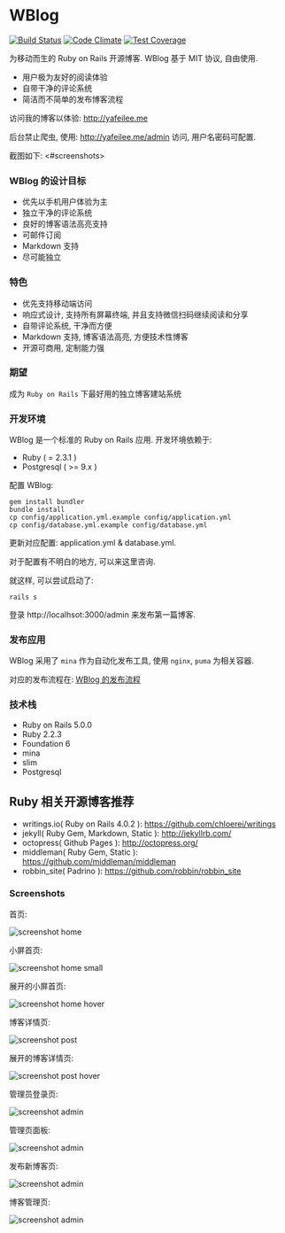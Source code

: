 WBlog
=======
[![Build Status](https://travis-ci.org/windy/wblog.svg?branch=master)](https://travis-ci.org/windy/wblog)
[![Code Climate](https://codeclimate.com/github/windy/wblog.png)](https://codeclimate.com/github/windy/wblog)
[![Test Coverage](https://codeclimate.com/github/windy/wblog/coverage.png)](https://codeclimate.com/github/windy/wblog)

为移动而生的 Ruby on Rails 开源博客. WBlog 基于 MIT 协议, 自由使用.

* 用户极为友好的阅读体验
* 自带干净的评论系统
* 简洁而不简单的发布博客流程

访问我的博客以体验: <http://yafeilee.me>

后台禁止爬虫, 使用: <http://yafeilee.me/admin> 访问, 用户名密码可配置.

截图如下: <#screenshots>


### WBlog 的设计目标

* 优先以手机用户体验为主
* 独立干净的评论系统
* 良好的博客语法高亮支持
* 可邮件订阅
* Markdown 支持
* 尽可能独立

### 特色

* 优先支持移动端访问
* 响应式设计, 支持所有屏幕终端, 并且支持微信扫码继续阅读和分享
* 自带评论系统, 干净而方便
* Markdown 支持, 博客语法高亮, 方便技术性博客
* 开源可商用, 定制能力强

### 期望

成为 `Ruby on Rails` 下最好用的独立博客建站系统

### 开发环境

WBlog 是一个标准的 Ruby on Rails 应用. 开发环境依赖于:

* Ruby ( = 2.3.1 )
* Postgresql ( >= 9.x )

配置 WBlog:

  ```shell
  gem install bundler
  bundle install
  cp config/application.yml.example config/application.yml
  cp config/database.yml.example config/database.yml
  ```

  更新对应配置: application.yml & database.yml.

  对于配置有不明白的地方, 可以来这里咨询.

就这样, 可以尝试启动了:

  ```shell
  rails s
  ```

登录 http://localhsot:3000/admin 来发布第一篇博客.

### 发布应用

WBlog 采用了 `mina` 作为自动化发布工具, 使用 `nginx`, `puma` 为相关容器.

对应的发布流程在: [WBlog 的发布流程](https://github.com/windy/wblog/wiki)

### 技术栈

* Ruby on Rails 5.0.0
* Ruby 2.2.3
* Foundation 6
* mina
* slim
* Postgresql


## Ruby 相关开源博客推荐

* writings.io( Ruby on Rails 4.0.2 ): <https://github.com/chloerei/writings>
* jekyll( Ruby Gem, Markdown, Static ): <http://jekyllrb.com/>
* octopress( Github Pages ): <http://octopress.org/>
* middleman( Ruby Gem, Static ): <https://github.com/middleman/middleman>
* robbin_site( Padrino ): <https://github.com/robbin/robbin_site>

### Screenshots

首页:

![screenshot home](https://github.com/windy/wblog/raw/master/doc/wblog_s/home.png)

小屏首页:

![screenshot home small](https://github.com/windy/wblog/raw/master/doc/wblog_s/home-small.png)

展开的小屏首页:

![screenshot home hover](https://github.com/windy/wblog/raw/master/doc/wblog_s/home-small-hover.png)

博客详情页:

![screenshot post](https://github.com/windy/wblog/raw/master/doc/wblog_s/post.png)

展开的博客详情页:

![screenshot post hover](https://github.com/windy/wblog/raw/master/doc/wblog_s/post-hover.png)

管理员登录页:

![screenshot admin](https://github.com/windy/wblog/raw/master/doc/wblog_s/admin-login.png)

管理页面板:

![screenshot admin](https://github.com/windy/wblog/raw/master/doc/wblog_s/admin-dashboard.png)

发布新博客页:

![screenshot admin](https://github.com/windy/wblog/raw/master/doc/wblog_s/admin-post.png)

博客管理页:

![screenshot admin](https://github.com/windy/wblog/raw/master/doc/wblog_s/admin-posts.png)
